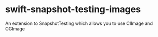# swift-snapshot-testing-images
An extension to SnapshotTesting which allows you to use CIImage and CGImage
